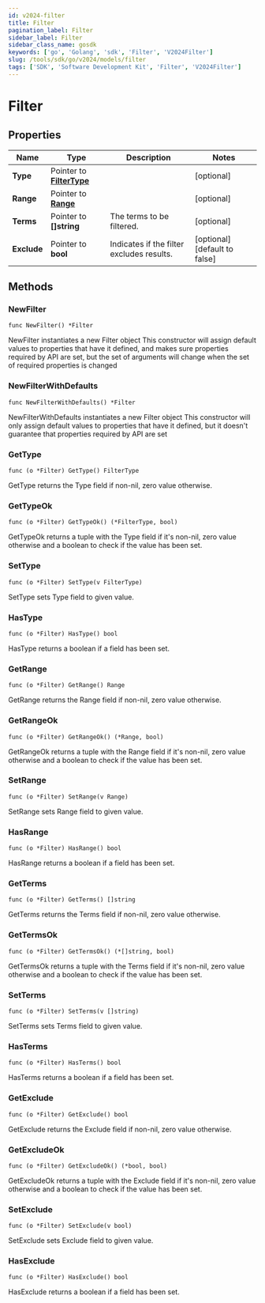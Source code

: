 ```yaml
---
id: v2024-filter
title: Filter
pagination_label: Filter
sidebar_label: Filter
sidebar_class_name: gosdk
keywords: ['go', 'Golang', 'sdk', 'Filter', 'V2024Filter']
slug: /tools/sdk/go/v2024/models/filter
tags: ['SDK', 'Software Development Kit', 'Filter', 'V2024Filter']
---
```


# Filter

## Properties

| Name | Type | Description | Notes |
| --- | --- | --- | --- |
| **Type** | Pointer to [**FilterType**](filter-type) |  | [optional] |
| **Range** | Pointer to [**Range**](range) |  | [optional] |
| **Terms** | Pointer to **[]string** | The terms to be filtered. | [optional] |
| **Exclude** | Pointer to **bool** | Indicates if the filter excludes results. | [optional] [default to false] |

## Methods

### NewFilter

`func NewFilter() *Filter`

NewFilter instantiates a new Filter object This constructor will assign default values to properties that have it defined, and makes sure properties required by API are set, but the set of arguments will change when the set of required properties is changed

### NewFilterWithDefaults

`func NewFilterWithDefaults() *Filter`

NewFilterWithDefaults instantiates a new Filter object This constructor will only assign default values to properties that have it defined, but it doesn't guarantee that properties required by API are set

### GetType

`func (o *Filter) GetType() FilterType`

GetType returns the Type field if non-nil, zero value otherwise.

### GetTypeOk

`func (o *Filter) GetTypeOk() (*FilterType, bool)`

GetTypeOk returns a tuple with the Type field if it's non-nil, zero value otherwise and a boolean to check if the value has been set.

### SetType

`func (o *Filter) SetType(v FilterType)`

SetType sets Type field to given value.

### HasType

`func (o *Filter) HasType() bool`

HasType returns a boolean if a field has been set.

### GetRange

`func (o *Filter) GetRange() Range`

GetRange returns the Range field if non-nil, zero value otherwise.

### GetRangeOk

`func (o *Filter) GetRangeOk() (*Range, bool)`

GetRangeOk returns a tuple with the Range field if it's non-nil, zero value otherwise and a boolean to check if the value has been set.

### SetRange

`func (o *Filter) SetRange(v Range)`

SetRange sets Range field to given value.

### HasRange

`func (o *Filter) HasRange() bool`

HasRange returns a boolean if a field has been set.

### GetTerms

`func (o *Filter) GetTerms() []string`

GetTerms returns the Terms field if non-nil, zero value otherwise.

### GetTermsOk

`func (o *Filter) GetTermsOk() (*[]string, bool)`

GetTermsOk returns a tuple with the Terms field if it's non-nil, zero value otherwise and a boolean to check if the value has been set.

### SetTerms

`func (o *Filter) SetTerms(v []string)`

SetTerms sets Terms field to given value.

### HasTerms

`func (o *Filter) HasTerms() bool`

HasTerms returns a boolean if a field has been set.

### GetExclude

`func (o *Filter) GetExclude() bool`

GetExclude returns the Exclude field if non-nil, zero value otherwise.

### GetExcludeOk

`func (o *Filter) GetExcludeOk() (*bool, bool)`

GetExcludeOk returns a tuple with the Exclude field if it's non-nil, zero value otherwise and a boolean to check if the value has been set.

### SetExclude

`func (o *Filter) SetExclude(v bool)`

SetExclude sets Exclude field to given value.

### HasExclude

`func (o *Filter) HasExclude() bool`

HasExclude returns a boolean if a field has been set.

